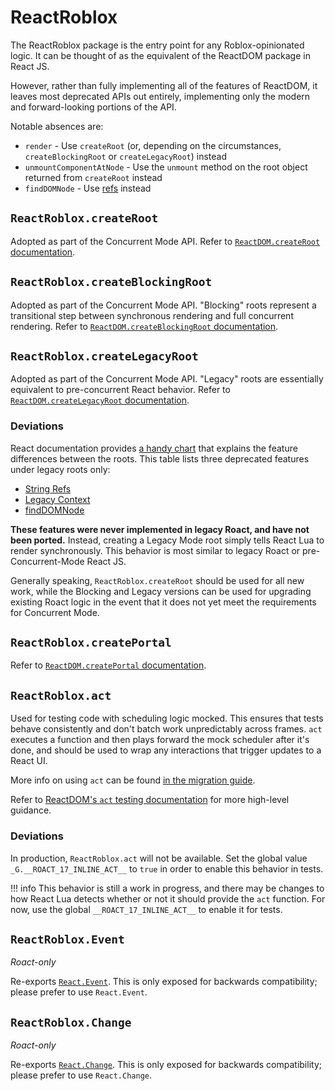 # ReactRoblox

The ReactRoblox package is the entry point for any Roblox-opinionated logic. It can be thought of as the equivalent of the ReactDOM package in React JS.

However, rather than fully implementing all of the features of ReactDOM, it leaves most deprecated APIs out entirely, implementing only the modern and forward-looking portions of the API.

Notable absences are:

* `render` - Use `createRoot` (or, depending on the circumstances, `createBlockingRoot` or `createLegacyRoot`) instead
* `unmountComponentAtNode` - Use the `unmount` method on the root object returned from `createRoot` instead
* `findDOMNode` - Use [refs](https://reactjs.org/docs/refs-and-the-dom.html) instead

## `ReactRoblox.createRoot`

Adopted as part of the Concurrent Mode API. Refer to [`ReactDOM.createRoot` documentation](https://reactjs.org/docs/concurrent-mode-reference.html#createroot).

## `ReactRoblox.createBlockingRoot`

Adopted as part of the Concurrent Mode API. "Blocking" roots represent a transitional step between synchronous rendering and full concurrent rendering. Refer to [`ReactDOM.createBlockingRoot` documentation](https://reactjs.org/docs/concurrent-mode-adoption.html#migration-step-blocking-mode).

## `ReactRoblox.createLegacyRoot`

Adopted as part of the Concurrent Mode API. "Legacy" roots are essentially equivalent to pre-concurrent React behavior. Refer to [`ReactDOM.createLegacyRoot` documentation](https://reactjs.org/docs/concurrent-mode-adoption.html#migration-step-blocking-mode).

### Deviations

React documentation provides [a handy chart](https://reactjs.org/docs/concurrent-mode-adoption.html#feature-comparison) that explains the feature differences between the roots. This table lists three deprecated features under legacy roots only:

* [String Refs](https://reactjs.org/docs/refs-and-the-dom.html#legacy-api-string-refs)
* [Legacy Context](https://reactjs.org/docs/legacy-context.html)
* [findDOMNode](https://reactjs.org/docs/strict-mode.html#warning-about-deprecated-finddomnode-usage)

**These features were never implemented in legacy Roact, and have not been ported.** Instead, creating a Legacy Mode root simply tells React Lua to render synchronously. This behavior is most similar to legacy Roact or pre-Concurrent-Mode React JS.

Generally speaking, `ReactRoblox.createRoot` should be used for all new work, while the Blocking and Legacy versions can be used for upgrading existing Roact logic in the event that it does not yet meet the requirements for Concurrent Mode.

## `ReactRoblox.createPortal`

Refer to [`ReactDOM.createPortal` documentation](https://reactjs.org/docs/portals.html).

<!-- Testing/globals only -->
## `ReactRoblox.act`

Used for testing code with scheduling logic mocked. This ensures that tests behave consistently and don't batch work unpredictably across frames. `act` executes a function and then plays forward the mock scheduler after it's done, and should be used to wrap any interactions that trigger updates to a React UI.

More info on using `act` can be found [in the migration guide](../migrating-from-legacy/adopt-new-features.md#reactrobloxact).

Refer to [ReactDOM's `act` testing documentation](https://reactjs.org/docs/test-utils.html#act) for more high-level guidance.

### Deviations

In production, `ReactRoblox.act` will not be available. Set the global value `_G.__ROACT_17_INLINE_ACT__` to `true` in order to enable this behavior in tests.

!!! info
	This behavior is still a work in progress, and there may be changes to how React Lua detects whether or not it should provide the `act` function. For now, use the global `__ROACT_17_INLINE_ACT__` to enable it for tests.

## `ReactRoblox.Event`

*Roact-only*

Re-exports [`React.Event`](react.md#reactevent). This is only exposed for backwards compatibility; please prefer to use `React.Event`.

## `ReactRoblox.Change`

*Roact-only*

Re-exports [`React.Change`](react.md#reactchange). This is only exposed for backwards compatibility; please prefer to use `React.Change`.
